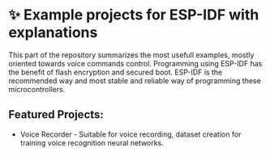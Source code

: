# ✨ Example projects for ESP-IDF with explanations 
This part of the repository summarizes the most usefull examples, mostly oriented towards voice commands control.
Programming using ESP-IDF has the benefit of flash encryption and secured boot. ESP-IDF is the recommended way and most stable and reliable way of programming these microcontrollers.

## Featured Projects:
* Voice Recorder - Suitable for voice recording, dataset creation for training voice recognition neural networks.
